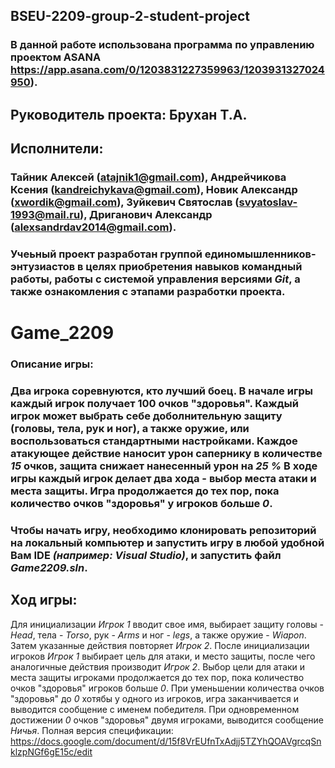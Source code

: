 ## BSEU-2209-group-2-student-project
### В данной работе использована программа по управлению проектом ASANA https://app.asana.com/0/1203831227359963/1203931327024950).
## Руководитель проекта: Брухан Т.А.
## Исполнители: 
### Тайник Алексей (atajnik1@gmail.com), Андрейчикова Ксения (kandreichykava@gmail.com), Новик Александр (xwordik@gmail.com), Зуйкевич Святослав (svyatoslav-1993@mail.ru), Дриганович Александр (alexsandrdav2014@gmail.com).
### Учеьный проект разработан группой единомышленников-энтузиастов в целях приобретения навыков командный работы, работы с системой управления версиями *Git*, а также ознакомления с этапами разработки проекта.
# Game_2209
### Описание игры:
### Два игрока соревнуются, кто лучший боец. В начале игры каждый игрок получает 100 очков "здоровья". Каждый игрок может выбрать себе доболнительную защиту (головы, тела, рук и ног), а также оружие, или воспользоваться стандартными настройками. Каждое атакующее действие наносит урон сапернику в количестве *15* очков, защита снижает нанесенный урон на *25 %*  В ходе игры каждый игрок делает два хода - выбор места атаки и места защиты. Игра продолжается до тех пор, пока количество очков "здоровья" у игроков больше *0*.
### Чтобы начать игру, необходимо клонировать репозиторий на локальный компьютер и запустить игру в любой удобной Вам IDE *(например: Visual Studio)*, и запустить файл *Game2209.sln*.
## Ход игры:
Для инициализации *Игрок 1* вводит свое имя, выбирает защиту головы - *Head*, тела - *Torso*, рук - *Arms* и ног - *legs*, а также оружие - *Wiapon*. Затем указанные действия повторяет *Игрок 2*. После инициализации игроков *Игрок 1* выбирает цель для атаки, и место защиты, после чего аналогичные действия производит *Игрок 2*. Выбор цели для атаки и места защиты игроками продолжается до тех пор, пока количество очков "здоровья" игроков больше *0*. При уменьшении количества очков "здоровья" до *0* хотябы у одного из игроков, игра заканчивается и выводится сообщение с именем победителя. При одновременном достижении *0* очков "здоровья" двумя игроками, выводится сообщение *Ничья*.
Полная версия спецификации:
https://docs.google.com/document/d/15f8VrEUfnTxAdjj5TZYhQOAVgrcqSnklzpNGf6gE15c/edit
